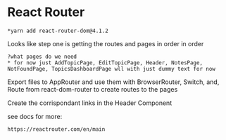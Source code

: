 # React Router

    *yarn add react-router-dom@4.1.2

Looks like step one is getting the routes and pages in order in order

    ?what pages do we need
    * for now just AddTopicPage, EditTopicPage, Header, NotesPage, NotFoundPage, TopicsDashboardPage wll with just dummy text for now
Export files to AppRouter and use them with BrowserRouter, Switch, and, Route from react-dom-router to create routes to the pages

Create the corrispondant links in the Header Component

see docs for more:

    https://reactrouter.com/en/main

